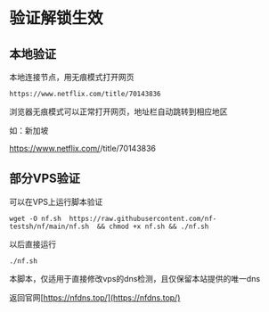 # 验证解锁生效

## 本地验证
本地连接节点，用无痕模式打开网页 
``` url
https://www.netflix.com/title/70143836
```
浏览器无痕模式可以正常打开网页，地址栏自动跳转到相应地区

如：新加坡

https://www.netflix.com/<Badge text="sg-zh" type="error" vertical="middle"/>/title/70143836



## 部分VPS验证
<Badge text="使用修改VPS本地DNS方式解锁的" type="error" vertical="middle"/>可以在VPS上运行脚本验证


``` shell 
wget -O nf.sh  https://raw.githubusercontent.com/nf-testsh/nf/main/nf.sh  && chmod +x nf.sh && ./nf.sh
```
以后直接运行 
``` shell 
./nf.sh
```
本脚本，仅适用于直接修改vps的dns检测，且仅保留本站提供的唯一dns

返回官网[https://nfdns.top/](https://nfdns.top/)

